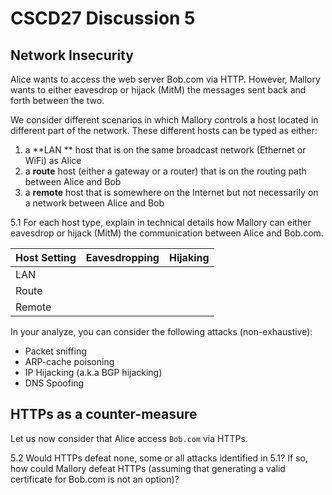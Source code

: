 # CSCD27 Discussion 5

## Network Insecurity

Alice wants to access the web server Bob.com via HTTP. However, Mallory wants to either eavesdrop or hijack (MitM) the messages sent back and forth between the two.

We consider different scenarios in which Mallory controls a host located in different part of the network. These different hosts can be typed as either:

1. a **LAN ** host that is on the same broadcast network (Ethernet or WiFi) as Alice
2. a **route** host (either a gateway or a router) that is on the routing path between Alice and Bob
3. a **remote** host that is somewhere on the Internet but not necessarily on a network between Alice and Bob

5.1 For each host type, explain in technical details how Mallory can either eavesdrop or hijack (MitM) the communication between Alice and Bob.com.

| Host Setting           | Eavesdropping            | Hijaking               |
| -----------------------|:-----------------------:|:-----------------------:|
| LAN                    |                         |                         |
| Route                  |                         |                         |
| Remote                 |                         |                         |


 In your analyze, you can consider the following attacks (non-exhaustive):

- Packet sniffing
- ARP-cache poisoning
- IP Hijacking (a.k.a BGP hijacking)
- DNS Spoofing

## HTTPs as a counter-measure

Let us now consider that Alice access `Bob.com` via HTTPs.

5.2 Would HTTPs defeat none, some or all attacks identified in 5.1? If so, how could Mallory defeat HTTPs (assuming that generating a valid certificate for Bob.com is not an option)?